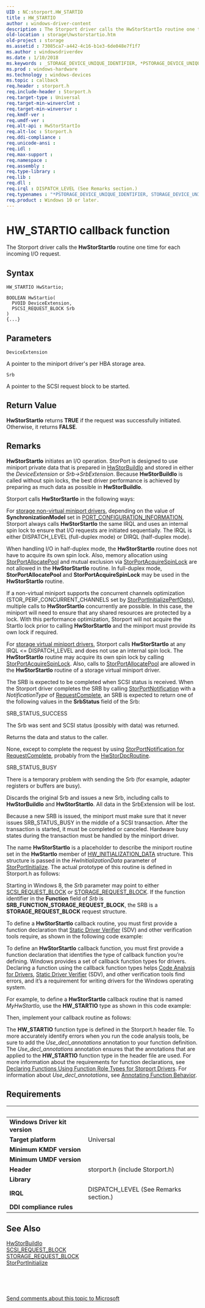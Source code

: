 ```yaml
---
UID : NC:storport.HW_STARTIO
title : HW_STARTIO
author : windows-driver-content
description : The Storport driver calls the HwStorStartIo routine one time for each incoming I/O request.
old-location : storage\hwstorstartio.htm
old-project : storage
ms.assetid : 73085ca7-a442-4c16-b1e3-6de048e7f1f7
ms.author : windowsdriverdev
ms.date : 1/10/2018
ms.keywords : _STORAGE_DEVICE_UNIQUE_IDENTIFIER, *PSTORAGE_DEVICE_UNIQUE_IDENTIFIER, STORAGE_DEVICE_UNIQUE_IDENTIFIER
ms.prod : windows-hardware
ms.technology : windows-devices
ms.topic : callback
req.header : storport.h
req.include-header : Storport.h
req.target-type : Universal
req.target-min-winverclnt : 
req.target-min-winversvr : 
req.kmdf-ver : 
req.umdf-ver : 
req.alt-api : HwStorStartIo
req.alt-loc : Storport.h
req.ddi-compliance : 
req.unicode-ansi : 
req.idl : 
req.max-support : 
req.namespace : 
req.assembly : 
req.type-library : 
req.lib : 
req.dll : 
req.irql : DISPATCH_LEVEL (See Remarks section.)
req.typenames : "*PSTORAGE_DEVICE_UNIQUE_IDENTIFIER, STORAGE_DEVICE_UNIQUE_IDENTIFIER"
req.product : Windows 10 or later.
---
```



# HW_STARTIO callback function
The Storport driver calls the <b>HwStorStartIo</b> routine one time for each incoming I/O request.

## Syntax

```
HW_STARTIO HwStartio;

BOOLEAN HwStartio(
  PVOID DeviceExtension,
  PSCSI_REQUEST_BLOCK Srb
)
{...}
```

## Parameters

`DeviceExtension`

A pointer to the miniport driver's per HBA storage area.

`Srb`

A pointer to the SCSI request block to be started.


## Return Value

<b>HwStorStartIo</b> returns <b>TRUE</b> if the request was successfully initiated. Otherwise, it returns <b>FALSE</b>.

## Remarks

<b>HwStorStartIo</b> initiates an I/O operation. StorPort is designed to use miniport private data that is prepared in <a href="..\storport\nc-storport-hw_buildio.md">HwStorBuildIo</a> and stored in either the <i>DeviceExtension</i> or <i>Srb-&gt;SrbExtension</i>.  Because <b>HwStorBuildIo</b> is called without spin locks, the best driver performance is achieved by preparing as much data  as possible in <b>HwStorBuildIo</b>.

Storport calls <b>HwStorStartIo</b> in the following ways:

For <a href="https://docs.microsoft.com/en-us/windows-hardware/drivers/storage/overview-of-storage-virtual-miniport-drivers">storage non-virtual miniport drivers</a>, depending on the value of <b>SynchronizationModel</b> set in <a href="..\strmini\ns-strmini-_port_configuration_information.md">PORT_CONFIGURATION_INFORMATION</a>, Storport always calls <b>HwStorStartIo</b> the same IRQL and uses an internal spin lock to ensure that I/O requests are initiated sequentially.  The IRQL is either DISPATCH_LEVEL (full-duplex mode) or DIRQL (half-duplex mode).

When handling I/O in  half-duplex mode, the <b>HwStorStartIo</b> routine does not have to acquire its own spin lock. Also, memory allocation using <a href="..\storport\nf-storport-storportallocatepool.md">StorPortAllocatePool</a> and mutual exclusion via <a href="..\storport\nf-storport-storportacquirespinlock.md">StorPortAcquireSpinLock</a> are not allowed in the <b>HwStorStartIo</b> routine. In full-duplex mode, <b>StorPortAllocatePool</b> and <b>StorPortAcquireSpinLock</b> may be used in the <b>HwStorStartIo</b> routine.

If a non-virtual miniport supports the concurrent channels optimization (STOR_PERF_CONCURRENT_CHANNELS set by <a href="..\storport\nf-storport-storportinitializeperfopts.md">StorPortInitializePerfOpts</a>), multiple calls to <b>HwStorStartIo</b> concurrently are possible. In this case, the miniport will need to ensure that any shared resources are protected by a lock. With this performance optimization, Storport will not acquire the StartIo lock prior to calling <b>HwStorStartIo</b> and the miniport must provide its own lock if required.

For <a href="https://msdn.microsoft.com/971558ae-96a3-43a5-94bd-4883bb9feb58">storage virtual miniport drivers</a>, Storport calls <b>HwStorStartIo</b> at any IRQL &lt;= DISPATCH_LEVEL and does not use an internal spin lock. The <b>HwStorStartIo</b> routine may acquire its own spin lock by calling <a href="..\storport\nf-storport-storportacquirespinlock.md">StorPortAcquireSpinLock</a>. Also, calls to <a href="..\storport\nf-storport-storportallocatepool.md">StorPortAllocatePool</a>  are allowed in the <b>HwStorStartIo</b> routine of a storage virtual miniport driver.

The SRB is expected to be completed when SCSI status is received. When the Storport driver completes the SRB by calling <a href="..\storport\nf-storport-storportnotification.md">StorPortNotification</a> with a <i>NotificationType</i> of <a href="https://msdn.microsoft.com/abceaf2c-3512-409c-9274-096eab810ab2">RequestComplete</a>, an SRB is expected to return one of the following values in the <b>SrbStatus</b> field of the Srb:

SRB_STATUS_SUCCESS

The Srb was sent and SCSI status (possibly with data) was returned.

Returns the data and status to the caller.

None, except to complete the request by using  <a href="https://msdn.microsoft.com/library/windows/hardware/ff567446">StorPortNotification for RequestComplete</a>,  probably from the <a href="..\storport\nc-storport-hw_dpc_routine.md">HwStorDpcRoutine</a>.

SRB_STATUS_BUSY

There is a temporary problem with sending the Srb (for example, adapter registers or buffers are busy).

Discards the original Srb and issues a new Srb, including calls to <b>HwStorBuildIo</b> and <b>HwStorStartIo</b>. All data in the SrbExtension will be lost.

Because a new SRB is issued, the miniport must make sure that it never issues SRB_STATUS_BUSY in the middle of a SCSI transaction. After the transaction is started, it must be completed or canceled.  Hardware busy states during the transaction must be handled by the miniport driver.

The name <b>HwStorStartIo</b> is a placeholder to describe the miniport routine set in the <b>HwStartIo</b> member of <a href="..\storport\ns-storport-_hw_initialization_data.md">HW_INITIALIZATION_DATA</a> structure. This structure is passed in the <i>HwInitializationData</i> parameter of <a href="..\storport\nf-storport-storportinitialize.md">StorPortInitialize</a>. The actual prototype of this routine is defined in Storport.h as follows:

Starting in Windows 8, the <i>Srb</i> parameter may point to either <a href="..\srb\ns-srb-_scsi_request_block.md">SCSI_REQUEST_BLOCK</a> or <a href="..\srb\ns-srb-_storage_request_block.md">STORAGE_REQUEST_BLOCK</a>. If the function identifier in the <b>Function</b> field of <i>Srb</i> is <b>SRB_FUNCTION_STORAGE_REQUEST_BLOCK</b>, the SRB is a <b>STORAGE_REQUEST_BLOCK</b> request structure.

To define a <b>HwStorStartIo</b> callback routine, you must first provide a function declaration that <a href="https://msdn.microsoft.com/74feeb16-387c-4796-987a-aff3fb79b556">Static Driver Verifier</a> (SDV) and other verification tools require, as shown in the following code example:

To define an <b>HwStorStartIo</b> callback function, you must first provide a function declaration that identifies the type of callback function you’re defining. Windows provides a set of callback function types for drivers. Declaring a function using the callback function types helps <a href="https://msdn.microsoft.com/2F3549EF-B50F-455A-BDC7-1F67782B8DCA">Code Analysis for Drivers</a>, <a href="https://msdn.microsoft.com/74feeb16-387c-4796-987a-aff3fb79b556">Static Driver Verifier</a> (SDV), and other verification tools find errors, and it’s a requirement for writing drivers for the Windows operating system.

 For example, to define a <b>HwStorStartIo</b> callback routine that is named <i>MyHwStartIo</i>, use the <b>HW_STARTIO</b> type as shown in this code example:

Then, implement your callback routine as follows:

The <b>HW_STARTIO</b> function type is defined in the Storport.h header file. To more accurately identify errors when you run the code analysis tools, be sure to add the _Use_decl_annotations_ annotation to your function definition. The _Use_decl_annotations_ annotation ensures that the annotations that are applied to the <b>HW_STARTIO</b> function type in the header file are used. For more information about the requirements for function declarations, see <a href="https://msdn.microsoft.com/40BD11CD-A559-4F90-BF39-4ED2FB800392">Declaring Functions Using Function Role Types for Storport Drivers</a>. For information about _Use_decl_annotations_, see <a href="https://msdn.microsoft.com/en-us/library/jj159529.aspx">Annotating Function Behavior</a>.

## Requirements
| &nbsp; | &nbsp; |
| ---- |:---- |
| **Windows Driver kit version** |  |
| **Target platform** | Universal |
| **Minimum KMDF version** |  |
| **Minimum UMDF version** |  |
| **Header** | storport.h (include Storport.h) |
| **Library** |  |
| **IRQL** | DISPATCH_LEVEL (See Remarks section.) |
| **DDI compliance rules** |  |

## See Also

<dl>
<dt>
<a href="..\storport\nc-storport-hw_buildio.md">HwStorBuildIo</a>
</dt>
<dt>
<a href="..\srb\ns-srb-_scsi_request_block.md">SCSI_REQUEST_BLOCK</a>
</dt>
<dt>
<a href="..\srb\ns-srb-_storage_request_block.md">STORAGE_REQUEST_BLOCK</a>
</dt>
<dt>
<a href="..\storport\nf-storport-storportinitialize.md">StorPortInitialize</a>
</dt>
</dl>
 

 

<a href="mailto:wsddocfb@microsoft.com?subject=Documentation%20feedback [storage\storage]:%20HW_STARTIO routine%20 RELEASE:%20(1/10/2018)&amp;body=%0A%0APRIVACY STATEMENT%0A%0AWe use your feedback to improve the documentation. We don't use your email address for any other purpose, and we'll remove your email address from our system after the issue that you're reporting is fixed. While we're working to fix this issue, we might send you an email message to ask for more info. Later, we might also send you an email message to let you know that we've addressed your feedback.%0A%0AFor more info about Microsoft's privacy policy, see http://privacy.microsoft.com/en-us/default.aspx." title="Send comments about this topic to Microsoft">Send comments about this topic to Microsoft</a>